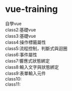 # vue-training
自學vue <br>
class2:基礎vue<br>
class3:基礎vue<br>
class4:操作標籤屬性<br>
class5:流程控制，判斷式與迴圈<br>
class6:事件屬性<br>
class7:響應式狀態綁定<br>
class8:輸入文字與狀態綁定<br>
class9:表單輸入元件<br>
class10:<br>
class11:<br>